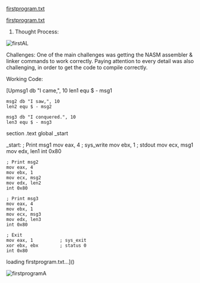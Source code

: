 [firstprogram.txt](https://github.com/user-attachments/files/21824714/firstprogram.txt)


[firstprogram.txt](https://github.com/user-attachments/files/21824711/firstprogram.txt)

1. Thought Process:

 
 ![firstAL](https://github.com/user-attachments/assets/70157da8-a4b3-4fa0-99ae-3c0021456629)

Challenges: 
One of the main challenges was getting the NASM assembler & linker commands to work correctly. Paying attention to every detail was also challenging, in order to get the code to compile correctly.


Working Code:


[Upmsg1 db "I came,", 10
    len1 equ $ - msg1

    msg2 db "I saw,", 10
    len2 equ $ - msg2

    msg3 db "I conquered.", 10
    len3 equ $ - msg3

section .text
    global _start

_start:
    ; Print msg1
    mov eax, 4          ; sys_write
    mov ebx, 1          ; stdout
    mov ecx, msg1
    mov edx, len1
    int 0x80

    ; Print msg2
    mov eax, 4
    mov ebx, 1
    mov ecx, msg2
    mov edx, len2
    int 0x80

    ; Print msg3
    mov eax, 4
    mov ebx, 1
    mov ecx, msg3
    mov edx, len3
    int 0x80

    ; Exit
    mov eax, 1          ; sys_exit
    xor ebx, ebx        ; status 0
    int 0x80
loading firstprogram.txt…]()



![firstprogramA](https://github.com/user-attachments/assets/bd7e45cb-1453-4f7e-b25c-5b644adc6470)
